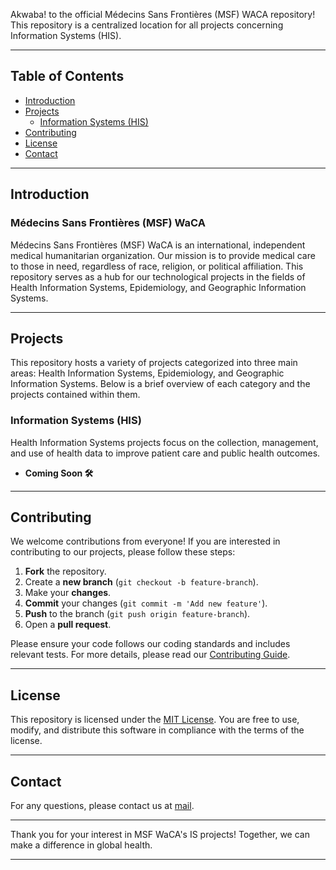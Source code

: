 

Akwaba! to the official Médecins Sans Frontières (MSF) WACA repository! This repository is a centralized location for all projects concerning Information Systems (HIS).

---

## Table of Contents
- [Introduction](#introduction)
- [Projects](#projects)
  - [Information Systems (HIS)](#information-systems)
- [Contributing](#contributing)
- [License](#license)
- [Contact](#contact)

---

## Introduction
### Médecins Sans Frontières (MSF) WaCA
Médecins Sans Frontières (MSF) WaCA is an international, independent medical humanitarian organization. Our mission is to provide medical care to those in need, regardless of race, religion, or political affiliation. This repository serves as a hub for our technological projects in the fields of Health Information Systems, Epidemiology, and Geographic Information Systems.

---

## Projects
This repository hosts a variety of projects categorized into three main areas: Health Information Systems, Epidemiology, and Geographic Information Systems. Below is a brief overview of each category and the projects contained within them.

### Information Systems (HIS)
Health Information Systems projects focus on the collection, management, and use of health data to improve patient care and public health outcomes.

- **Coming Soon 🛠️**
---

## Contributing
We welcome contributions from everyone! If you are interested in contributing to our projects, please follow these steps:

1. **Fork** the repository.
2. Create a **new branch** (`git checkout -b feature-branch`).
3. Make your **changes**.
4. **Commit** your changes (`git commit -m 'Add new feature'`).
5. **Push** to the branch (`git push origin feature-branch`).
6. Open a **pull request**.

Please ensure your code follows our coding standards and includes relevant tests. For more details, please read our [Contributing Guide](link-to-contributing-guide).

---

## License
This repository is licensed under the [MIT License](LICENSE). You are free to use, modify, and distribute this software in compliance with the terms of the license.

---

## Contact
For any questions, please contact us at [mail](msfw-epi-data-gis@waca.msf.org).

---

Thank you for your interest in MSF WaCA's IS projects! Together, we can make a difference in global health.

---
